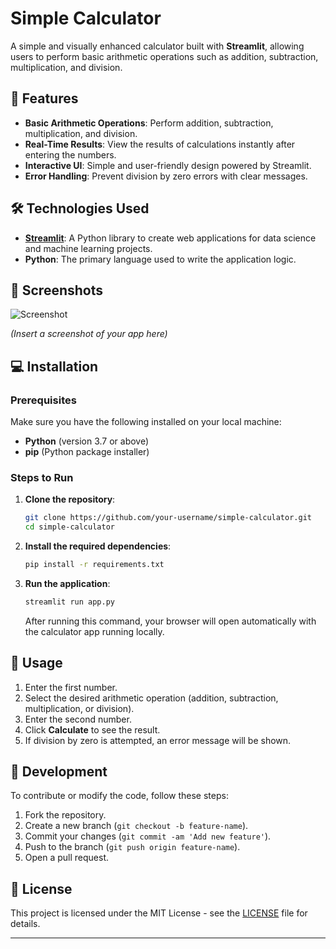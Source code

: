 
# Simple Calculator

A simple and visually enhanced calculator built with **Streamlit**, allowing users to perform basic arithmetic operations such as addition, subtraction, multiplication, and division.

## 🚀 Features

- **Basic Arithmetic Operations**: Perform addition, subtraction, multiplication, and division.
- **Real-Time Results**: View the results of calculations instantly after entering the numbers.
- **Interactive UI**: Simple and user-friendly design powered by Streamlit.
- **Error Handling**: Prevent division by zero errors with clear messages.

## 🛠️ Technologies Used

- **[Streamlit](https://streamlit.io/)**: A Python library to create web applications for data science and machine learning projects.
- **Python**: The primary language used to write the application logic.

## 📸 Screenshots

![Screenshot](https://via.placeholder.com/800x400.png?text=Calculator+Screenshot)

*(Insert a screenshot of your app here)*

## 💻 Installation

### Prerequisites

Make sure you have the following installed on your local machine:
- **Python** (version 3.7 or above)
- **pip** (Python package installer)

### Steps to Run

1. **Clone the repository**:

    ```bash
    git clone https://github.com/your-username/simple-calculator.git
    cd simple-calculator
    ```

2. **Install the required dependencies**:

    ```bash
    pip install -r requirements.txt
    ```

3. **Run the application**:

    ```bash
    streamlit run app.py
    ```

    After running this command, your browser will open automatically with the calculator app running locally.

## 📝 Usage

1. Enter the first number.
2. Select the desired arithmetic operation (addition, subtraction, multiplication, or division).
3. Enter the second number.
4. Click **Calculate** to see the result.
5. If division by zero is attempted, an error message will be shown.

## 🔧 Development

To contribute or modify the code, follow these steps:

1. Fork the repository.
2. Create a new branch (`git checkout -b feature-name`).
3. Commit your changes (`git commit -am 'Add new feature'`).
4. Push to the branch (`git push origin feature-name`).
5. Open a pull request.

## 📝 License

This project is licensed under the MIT License - see the [LICENSE](LICENSE) file for details.

---
